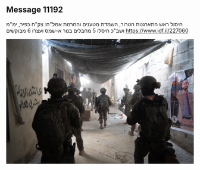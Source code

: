 ## Message 11192

חיסול ראש התארגנות הטרור, השמדת מטענים והחרמת אמל"ח:
צק"ח כפיר, ימ"מ ושב"כ חיסלו 5 מחבלים בנור א-שמס ועצרו 6 מבוקשים
https://www.idf.il/227060

![Photo](11192/11192_photo.jpg)
